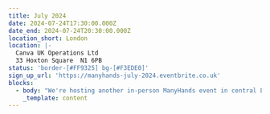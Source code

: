 ```yaml
---
title: July 2024
date: 2024-07-24T17:30:00.000Z
date_end: 2024-07-24T20:30:00.000Z
location_short: London
location: |-
  Canva UK Operations Ltd
  33 Hoxton Square  N1 6PB
status: 'border-[#FF9325] bg-[#F3EDE0]'
sign_up_url: 'https://manyhands-july-2024.eventbrite.co.uk'
blocks:
  - body: "We're hosting another in-person ManyHands event in central London and we'd love to see you there.\U0001F918\n\nOur ManyHands July 2024 edition is brought to you by Digital Product People! Join us for an exciting in-person event at our sponsor's new swanky headquarters - Canva UK, Hoxton Square, London, UK.\n\nWith our randomiser spinning up a unique product challenge on the night and speakers on board to spark inspiration, you're guaranteed a fun & creative evening! \U0001F64C\n\nGet ready to connect, learn, and collaborate with like-minded digital product enthusiasts. Network with likeminded pros, explore fun product challenges, and join our community of experts.\n\nWe'll provide great talks, hot pizza and cold drinks. What more would you like?!\n\nSee you there!\n"
    _template: content
---
```


